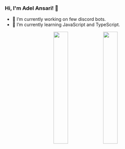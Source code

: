 ### Hi, I'm Adel Ansari! 👋

<!--
**adelansari/adelansari** is a ✨ _special_ ✨ repository because its `README.md` (this file) appears on your GitHub profile.

Here are some ideas to get you started:

- 🔭 I’m currently working on ...
- 🌱 I’m currently learning ...
- 👯 I’m looking to collaborate on ...
- 🤔 I’m looking for help with ...
- 💬 Ask me about ...
- 📫 How to reach me: ...
- 😄 Pronouns: ...
- ⚡ Fun fact: ...
-->

- 🔭 I’m currently working on few discord bots.
- 🌱 I’m currently learning JavaScript and TypeScript.


<p align="center" width="100%">
    <img width="30%%" src="https://github-readme-stats.vercel.app/api?username=adelansari&count_private=true&show_icons=true&theme=radical">
    <img width="30%%" src="https://github-readme-stats.vercel.app/api/top-langs/?username=adelansari&layout=compact">
</p>

